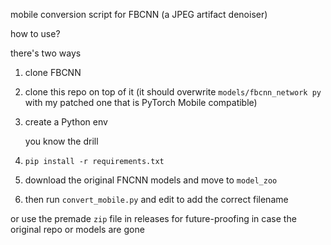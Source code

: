 mobile conversion script for FBCNN (a JPEG artifact denoiser)

how to use?

there's two ways

1. clone FBCNN
2. clone this repo on top of it (it should overwrite `models/fbcnn_network py` with my patched one that is PyTorch Mobile compatible)
3. create a Python env

   you know the drill
5. `pip install -r requirements.txt`
6. download the original FNCNN models and move to `model_zoo`
7. then run `convert_mobile.py` and edit to add the correct filename

or use the premade `zip` file in releases for future-proofing in case the original repo or models are gone
